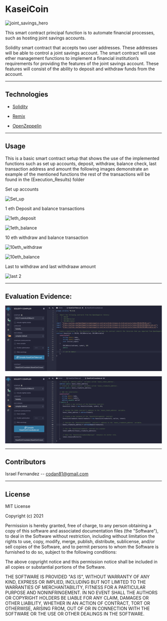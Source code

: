 # KaseiCoin


![joint_savings_hero](Execution_Results/Smart_contract.jpg)

This smart contract principal function is to automate financial processes, such as hosting joint savings accounts.

Solidity smart contract that accepts two user addresses. These addresses will be able to control a joint savings account. The smart contract will use ether management functions to implement a financial institution’s requirements for providing the features of the joint savings account. These features will consist of the ability to deposit and withdraw funds from the account.



---

## Technologies

* [Solidity](https://docs.soliditylang.org/en/v0.8.11/) 

* [Remix](https://remix.ethereum.org/) 

* [OpenZeppelin](https://openzeppelin.com/)

---

## Usage

This is a basic smart contract setup that shows the use of the implemented functions such as  set up accounts, deposit, withdraw, balance check, last transaction address and amount the following images demonstrate  an example of the mentioned functions the rest of the transactions will be found in the (Execution_Results) folder

Set up accounts

![Set_up](Execution_Results/set_account.jpg)


1 eth Deposit and balance transactions  

![1eth_deposit](Execution_Results/deposit_1eth.jpg)

![1eth_balance](Execution_Results/1eth_balance.jpg)


10 eth withdraw and balance transaction  

![10eth_withdraw](Execution_Results/withdraw_10eth.jpg)

![10eth_balance](Execution_Results/withddraw_10eth_balance.jpg)

Last to withdraw and last withdraaw amount 

![last 2 ](Execution_Results/accountbalance_&_lasttowithdraw.jpg)

---

## Evaluation Evidence:

![KaseiCoinToken](images/KaseiCoinToken.jpg)

![KaseiCoinToken](images/KaseiCoinCrowdsale.jpg)

---

## Contributors


Israel Fernandez -- codan81@gmail.com

---
## License
MIT License

Copyright (c) 2021  

Permission is hereby granted, free of charge, to any person obtaining a copy
of this software and associated documentation files (the "Software"), to deal
in the Software without restriction, including without limitation the rights
to use, copy, modify, merge, publish, distribute, sublicense, and/or sell
copies of the Software, and to permit persons to whom the Software is
furnished to do so, subject to the following conditions:

The above copyright notice and this permission notice shall be included in all
copies or substantial portions of the Software.

THE SOFTWARE IS PROVIDED "AS IS", WITHOUT WARRANTY OF ANY KIND, EXPRESS OR
IMPLIED, INCLUDING BUT NOT LIMITED TO THE WARRANTIES OF MERCHANTABILITY,
FITNESS FOR A PARTICULAR PURPOSE AND NONINFRINGEMENT. IN NO EVENT SHALL THE
AUTHORS OR COPYRIGHT HOLDERS BE LIABLE FOR ANY CLAIM, DAMAGES OR OTHER
LIABILITY, WHETHER IN AN ACTION OF CONTRACT, TORT OR OTHERWISE, ARISING FROM,
OUT OF OR IN CONNECTION WITH THE SOFTWARE OR THE USE OR OTHER DEALINGS IN THE
SOFTWARE.
